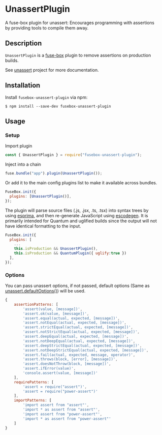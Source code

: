 # UnassertPlugin
A fuse-box plugin for unassert: Encourages programming with assertions by providing tools to compile them away.

## Description

`UnassertPlugin` is a [fuse-box](https://github.com/fuse-box/fuse-box) plugin to remove assertions on production builds.

See [unassert](https://github.com/unassert-js/unassert) project for more documentation.


## Installation

Install `fusebox-unassert-plugin` via npm:

```console
$ npm install --save-dev fusebox-unassert-plugin
```

## Usage

### Setup

Import plugin

```js
const { UnassertPlugin } = require("fusebox-unassert-plugin");
```

Inject into a chain

```js
fuse.bundle("app").plugin(UnassertPlugin());
```

Or add it to the main config plugins list to make it available across bundles.

```js
FuseBox.init({
  plugins: [UnassertPlugin()],
});
```

The plugin will parse source files (.js, .jsx, .ts, .tsx) into syntax trees by using [esprima](http://esprima.org/), and then re-generate JavaScript using [escodegen](https://github.com/estools/escodegen). It is primarily intended for Quantum and uglified builds since the output will not have identical formatting to the input.

```js
FuseBox.init({
  plugins: [
    ...
    this.isProduction && UnassertPlugin(),
    this.isProduction && QuantumPlugin({ uglify:true })
  ],
});
```

### Options

You can pass unassert options, if not passed, default options (Same as [unassert.defaultOptions()](https://github.com/unassert-js/unassert#var-options--unassertdefaultoptions)) will be used.

```js
{
    assertionPatterns: [
        'assert(value, [message])',
        'assert.ok(value, [message])',
        'assert.equal(actual, expected, [message])',
        'assert.notEqual(actual, expected, [message])',
        'assert.strictEqual(actual, expected, [message])',
        'assert.notStrictEqual(actual, expected, [message])',
        'assert.deepEqual(actual, expected, [message])',
        'assert.notDeepEqual(actual, expected, [message])',
        'assert.deepStrictEqual(actual, expected, [message])',
        'assert.notDeepStrictEqual(actual, expected, [message])',
        'assert.fail(actual, expected, message, operator)',
        'assert.throws(block, [error], [message])',
        'assert.doesNotThrow(block, [message])',
        'assert.ifError(value)',
        'console.assert(value, [message])'
    ],
    requirePatterns: [
        'assert = require("assert")',
        'assert = require("power-assert")'
    ],
    importPatterns: [
        'import assert from "assert"',
        'import * as assert from "assert"',
        'import assert from "power-assert"',
        'import * as assert from "power-assert"'
    ]
}
```